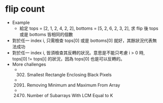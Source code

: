 # flip count

- Example
  - 給定 tops =  [2, 1, 2, 4, 2, 2], bottoms = [5, 2, 6, 2, 3, 2], 求 flip 後 tops 或是 bottoms 皆相同的個數
- 對於任一 index i, 只需檢查 tops[0] 或是 bottoms[0] 就好，其餘狀況代表無法成功
- 對於任一 index i, 皆須檢查其反轉的狀況。意思是不能只考慮 i > 0 時, tops[0] != tops[i] 的狀況，因為 tops[0] 也是可以反轉的。
- More challenges
  - 302. Smallest Rectangle Enclosing Black Pixels
  - 2091. Removing Minimum and Maximum From Array
  - 2470. Number of Subarrays With LCM Equal to K